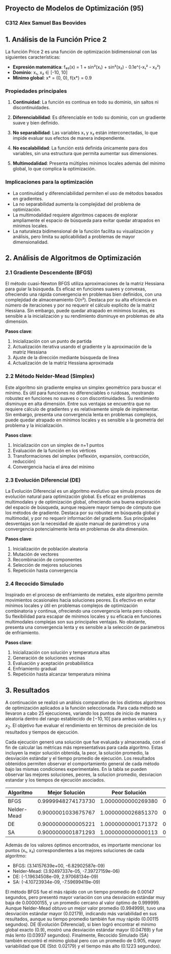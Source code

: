 ## Proyecto de Modelos de Optimización (95)  

### C312 Alex Samuel Bas Beovides 

## 1. Análisis de la Función Price 2

La función Price 2 es una función de optimización bidimensional con las siguientes características:

- **Expresión matemática**: f₉₅(x) = 1 + sin²(x₁) + sin²(x₂) - 0.1e^(-x₁² - x₂²)
- **Dominio**: x₁, x₂ ∈ [-10, 10]
- **Mínimo global**: x* = (0, 0), f(x*) = 0.9

### Propiedades principales

1. **Continuidad**: La función es continua en todo su dominio, sin saltos ni discontinuidades.

2. **Diferenciabilidad**: Es diferenciable en todo su dominio, con un gradiente suave y bien definido.

3. **No separabilidad**: Las variables x₁ y x₂ están interconectadas, lo que impide evaluar sus efectos de manera independiente.

4. **No escalabilidad**: La función está definida únicamente para dos variables, sin una estructura que permita aumentar sus dimensiones.

5. **Multimodalidad**: Presenta múltiples mínimos locales además del mínimo global, lo que complica la optimización.

### Implicaciones para la optimización

- La continuidad y diferenciabilidad permiten el uso de métodos basados en gradientes.
- La no separabilidad aumenta la complejidad del problema de optimización.
- La multimodalidad requiere algoritmos capaces de explorar ampliamente el espacio de búsqueda para evitar quedar atrapados en mínimos locales.
- La naturaleza bidimensional de la función facilita su visualización y análisis, pero limita su aplicabilidad a problemas de mayor dimensionalidad.

## 2. Análisis de Algoritmos de Optimización

### 2.1 Gradiente Descendente (BFGS)

El método cuasi-Newton BFGS utiliza aproximaciones de la matriz Hessiana para guiar la búsqueda. Es eficaz en funciones suaves y convexas, ofreciendo una rápida convergencia en problemas bien definidos, con una complejidad de almacenamiento O(n²). Destaca por su alta eficiencia en número de iteraciones y por no requerir el cálculo explícito de la matriz Hessiana. Sin embargo, puede quedar atrapado en mínimos locales, es sensible a la inicialización y su rendimiento disminuye en problemas de alta dimensión.

**Pasos clave**:
1. Inicialización con un punto de partida
2. Actualización iterativa usando el gradiente y la aproximación de la matriz Hessiana
3. Ajuste de la dirección mediante búsqueda de línea
4. Actualización de la matriz Hessiana aproximada

### 2.2 Método Nelder-Mead (Simplex)

Este algoritmo sin gradiente emplea un simplex geométrico para buscar el mínimo. Es útil para funciones no diferenciables o ruidosas, mostrando robustez en funciones no suaves o con discontinuidades. Su rendimiento disminuye en alta dimensión. Entre sus ventajas se encuentra que no requiere cálculo de gradientes y es relativamente simple de implementar. Sin embargo, presenta una convergencia lenta en problemas complejos, puede quedar atrapado en mínimos locales y es sensible a la geometría del problema y la inicialización.

**Pasos clave**:
1. Inicialización con un simplex de n+1 puntos
2. Evaluación de la función en los vértices
3. Transformaciones del simplex (reflexión, expansión, contracción, reducción)
4. Convergencia hacia el área del mínimo

### 2.3 Evolución Diferencial (DE)

La Evolución Diferencial es un algoritmo evolutivo que simula procesos de evolución natural para optimización global. Es eficaz en problemas multimodales y de optimización global, ofreciendo una buena exploración del espacio de búsqueda, aunque requiere mayor tiempo de cómputo que los métodos de gradiente. Destaca por su robustez en búsqueda global y multimodal, y por no requerir información del gradiente. Sus principales desventajas son la necesidad de ajuste manual de parámetros y una convergencia potencialmente lenta en problemas de alta dimensión.

**Pasos clave**:
1. Inicialización de población aleatoria
2. Mutación de vectores
3. Recombinación de componentes
4. Selección de mejores soluciones
5. Repetición hasta convergencia

### 2.4 Recocido Simulado

Inspirado en el proceso de enfriamiento de metales, este algoritmo permite movimientos ocasionales hacia soluciones peores. Es efectivo en evitar mínimos locales y útil en problemas complejos de optimización combinatoria y continua, ofreciendo una convergencia lenta pero robusta. Su flexibilidad para escapar de mínimos locales y su eficacia en funciones multimodales complejas son sus principales ventajas. No obstante, presenta una convergencia lenta y es sensible a la selección de parámetros de enfriamiento.

**Pasos clave**:
1. Inicialización con solución y temperatura altas
2. Generación de soluciones vecinas
3. Evaluación y aceptación probabilística
4. Enfriamiento gradual
5. Repetición hasta alcanzar temperatura mínima

## 3. Resultados

A continuación se realizó un análisis comparativo de los distintos algoritmos de optimización aplicados a la función seleccionada. Para cada método se llevaron a cabo 25 ejecuciones, variando los puntos de inicio de manera aleatoria dentro del rango establecido de $[-10, 10]$ para ambas variables $x_1$ y $x_2$. El objetivo fue evaluar el rendimiento en términos de precisión de los resultados y tiempos de ejecución.

Cada ejecución generó una solución que fue evaluada y almacenada, con el fin de calcular las métricas más representativas para cada algoritmo. Estas incluyen la mejor solución obtenida, la peor, la solución promedio, la desviación estándar y el tiempo promedio de ejecución. Los resultados obtenidos permiten observar el comportamiento general de cada método bajo las mismas condiciones experimentales. En la tabla se pueden observar las mejores soluciones, peores, la solucion promedio, desviacion estandar y los tiempos de ejecución asociados.

| Algoritmo     | Mejor Solución | Peor Solución | Solución Promedio | Desviación Estándar | Tiempo Promedio (s) |
|---------------|----------------|---------------|-------------------|---------------------|---------------------|
| BFGS          | 0.9999948274173730 | 1.0000000000269380 | 0.9999994827340108 | 0.000001551772098552 | 0.00146725177764892 |
| Nelder-Mead   | 0.9000001033675767 | 1.0000000026851370 | 0.9949994892257534 | 0.021794353878813448 | 0.00115002393722534 |
| DE            | 0.9000000000005221 | 1.0000000000171372 | 0.9350000000024490  | 0.047696960074022264 | 0.03936660289764404   |
| SA            | 0.9000000001871293 | 1.0000000000000113 | 0.9050000000037576 | 0.021794494716843898 | 0.12230147123336792   |

Además de los valores óptimos encontrados, es importante mencionar los puntos (x₁, x₂) correspondientes a las mejores soluciones de cada algoritmo:

- BFGS: (3.14157639e+00, -6.82902587e-09)
- Nelder-Mead: (3.92497337e-05, -7.39727159e-06)
- DE: (-1.19634508e-09,  2.97068134e-09)
- SA: (-4.10723934e-09, -7.59699419e-09)

El método BFGS fue el más rápido con un tiempo promedio de 0.00147 segundos, pero presentó mayor variación con una desviación estándar muy baja de 0.00000155, y un promedio cercano al valor óptimo de 0.999999. Aunque Nelder-Mead obtuvo un mejor valor promedio (0.994999), tuvo una desviación estándar mayor (0.02179), indicando más variabilidad en sus resultados, aunque su tiempo promedio también fue muy rápido (0.00115 segundos). DE (Evolución Diferencial), si bien logró encontrar el mínimo global exacto (0.9), mostró una desviación estándar mayor (0.04769) y fue más lento (0.03937 segundos). Finalmente, Recocido Simulado (SA) también encontró el mínimo global pero con un promedio de 0.905, mayor variabilidad que DE (Std: 0.02179) y el tiempo más alto (0.1223 segundos).